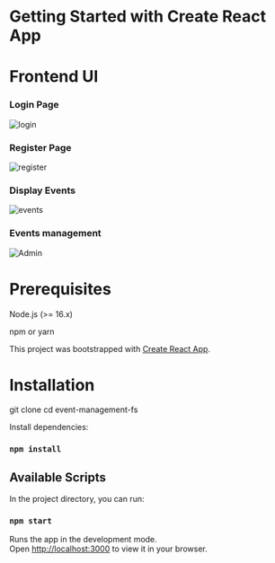 # Getting Started with Create React App

# Frontend UI 
### Login Page
![login](https://github.com/user-attachments/assets/8c8b2049-b217-43f5-a565-29a1b841f9cf)

### Register Page
![register](https://github.com/user-attachments/assets/7cde4a63-1c1c-4760-a8fa-59c7672823e1)

### Display Events
![events](https://github.com/user-attachments/assets/628399ce-5d58-4030-8959-12cd3cc8c80e)

### Events management
![Admin](https://github.com/user-attachments/assets/604b1066-d689-4310-bada-d97221692b52)


# Prerequisites

Node.js (>= 16.x)

npm or yarn

This project was bootstrapped with [Create React App](https://github.com/facebook/create-react-app).

# Installation

git clone <repository-url>
cd event-management-fs

Install dependencies:

### `npm install`

## Available Scripts

In the project directory, you can run:

### `npm start`

Runs the app in the development mode.\
Open [http://localhost:3000](http://localhost:3000) to view it in your browser.
